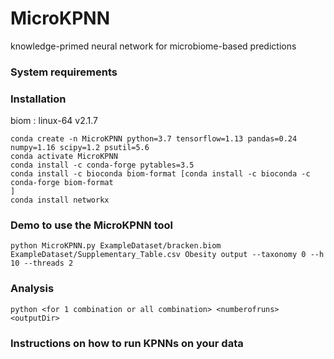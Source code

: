 # MicroKPNN
 knowledge-primed neural network for microbiome-based predictions
 
 ### System requirements
 
 ### Installation
 biom :
  linux-64 v2.1.7
 ```
 conda create -n MicroKPNN python=3.7 tensorflow=1.13 pandas=0.24 numpy=1.16 scipy=1.2 psutil=5.6
 conda activate MicroKPNN	
 conda install -c conda-forge pytables=3.5
 conda install -c bioconda biom-format [conda install -c bioconda -c conda-forge biom-format
]
 conda install networkx
 ```
 
 ### Demo to use the MicroKPNN tool
 
 ```
 python MicroKPNN.py ExampleDataset/bracken.biom ExampleDataset/Supplementary_Table.csv Obesity output --taxonomy 0 --h 10 --threads 2

 ```

 ### Analysis
 
 ```
 python <for 1 combination or all combination> <numberofruns> <outputDir>
 ```
 
 ### Instructions on how to run KPNNs on your data

